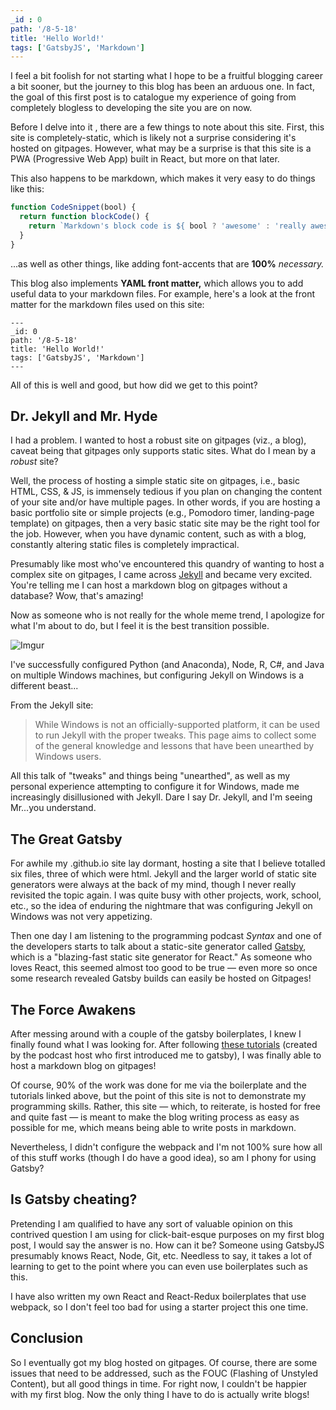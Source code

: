 ```yaml
---
_id : 0
path: '/8-5-18'
title: 'Hello World!'
tags: ['GatsbyJS', 'Markdown']
---
```


I feel a bit foolish for not starting what I hope to be
a fruitful blogging career a bit sooner, but the journey to this blog has been an arduous one. In fact, the goal of this first post is to catalogue my experience of going from completely blogless to developing the site you are on now.

Before I delve into it , there are a few things to note about this site. First, this site is completely-static, which is likely not a surprise considering it's hosted on gitpages. However, what may be a surprise is that this site is a PWA  (Progressive Web App) built in React, but more on that later.  



This also happens to be markdown, which makes it very easy to do things like this:

```javascript
function CodeSnippet(bool) {
  return function blockCode() {
    return `Markdown's block code is ${ bool ? 'awesome' : 'really awesome' }`
  }
}
```

...as well as other things, like adding
font-accents that are **100%** *necessary.*

This blog also implements **YAML front matter,** which allows you to add useful data to your markdown files. For example, here's a look at the front matter for the markdown files used on this site:

```
---
_id: 0
path: '/8-5-18'
title: 'Hello World!'
tags: ['GatsbyJS', 'Markdown']
---
```

All of this is well and good, but how did we get to this point?

## Dr. Jekyll and Mr. Hyde

I had a problem. I wanted to host a robust site on gitpages (viz., a blog), caveat being that gitpages only supports static sites. What do I mean by a *robust* site? 

Well, the process of hosting a simple static site on gitpages, i.e., basic HTML, CSS, & JS, is immensely tedious if you plan on changing the content of your site and/or have multiple pages. In other words, if you are hosting a basic portfolio site or simple projects (e.g., Pomodoro timer, landing-page template)  on gitpages, then a very basic static site may be the right tool for the job. However, when you have dynamic content, such as with a blog, constantly altering static files is completely impractical.

Presumably like most who've encountered this quandry of wanting to host a complex site on gitpages, I came across [Jekyll](https://jekyllrb.com/) and became very excited. You're telling me I can host a markdown blog on gitpages without a database? Wow, that's amazing!

Now as someone who is not really for the whole meme trend, I apologize for what I'm about to do, but I feel it is the best transition possible.

![Imgur](https://i.imgur.com/fk6VlTyl.jpg)

I've successfully configured Python (and Anaconda), Node, R, C#, and Java on multiple Windows machines, but configuring Jekyll on Windows is a different beast...

From the Jekyll site:

  > While Windows is not an officially-supported platform, it can be used to run Jekyll with the proper tweaks. This page aims to collect some of the general knowledge and lessons that have been unearthed by Windows users.

All this talk of "tweaks" and things being "unearthed", as well as my personal experience attempting to configure it for Windows, made me increasingly disillusioned with Jekyll. Dare I say Dr. Jekyll, and I'm seeing Mr...you understand.



## The Great Gatsby

For awhile my .github.io site lay dormant, hosting a site that I believe totalled six files, three of which were html. Jekyll and the larger world of static site generators were always at the back of my mind, though I never really revisited the topic again. I was quite busy with other projects, work, school, etc., so the idea of enduring the nightmare that was configuring Jekyll on Windows was not very appetizing.

Then one day I am listening to the programming podcast *Syntax* and one of the developers starts to talk about a static-site generator called [Gatsby](https://www.gatsbyjs.org/), which is a "blazing-fast static site generator for React." As someone who loves React, this seemed almost too good to be true &mdash; even more so once some research revealed Gatsby builds can easily be hosted on Gitpages!

## The Force Awakens

After messing around with a couple of the gatsby boilerplates, I knew I finally found what I was looking for. After following [these tutorials](https://www.youtube.com/watch?v=b2H7fWhQcdE&list=PLLnpHn493BHHfoINKLELxDch3uJlSapxg) (created by the podcast host who first introduced me to gatsby), I was finally able to host a markdown blog on gitpages!

Of course, 90% of the work was done for me via the boilerplate and the tutorials linked above, but the point of this site is not to demonstrate my programming skills. Rather, this site &mdash; which, to reiterate, is hosted for free and quite fast &mdash; is meant to make the blog writing process as easy as possible for me, which means being able to write posts in markdown.

Nevertheless, I didn't configure the webpack and I'm not 100% sure how all of this stuff works (though I do have a good idea), so am I phony for using Gatsby?

## Is Gatsby cheating?

Pretending I am qualified to have any sort of valuable opinion on this contrived question I am using for click-bait-esque purposes on my first blog post, I would say the answer is no. How can it be? Someone using GatsbyJS presumably knows React, Node, Git, etc. Needless to say, it takes a lot of learning to get to the point where you can even use boilerplates such as this. 

I have also written my own React and React-Redux boilerplates that use webpack, so I don't feel too bad for using a starter project this one time.

## Conclusion

So I eventually got my blog hosted on gitpages. Of course, there are some issues that need to be addressed, such as the FOUC (Flashing of Unstyled Content), but all good things in time. For right now, I couldn't be happier with my first blog. Now the only thing I have to do is actually write blogs!



